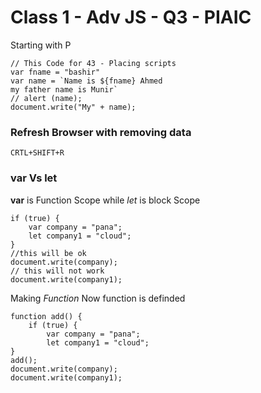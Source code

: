 # Class 1 - Adv JS - Q3 - PIAIC
Starting with P


```JS
// This Code for 43 - Placing scripts
var fname = "bashir"
var name = `Name is ${fname} Ahmed 
my father name is Munir`
// alert (name);
document.write("My" + name);
```

### Refresh Browser with removing data 
`CRTL+SHIFT+R`

### var Vs let
**var** is Function Scope while _let_ is block Scope

```JS
if (true) {
	var company = "pana";
	let company1 = "cloud";
}
//this will be ok
document.write(company);
// this will not work 
document.write(company1); 
```
Making *Function* 
Now function is definded 

```JS
function add() {
	if (true) {
		var company = "pana";
		let company1 = "cloud";
}
add();
document.write(company);
document.write(company1); 
```

